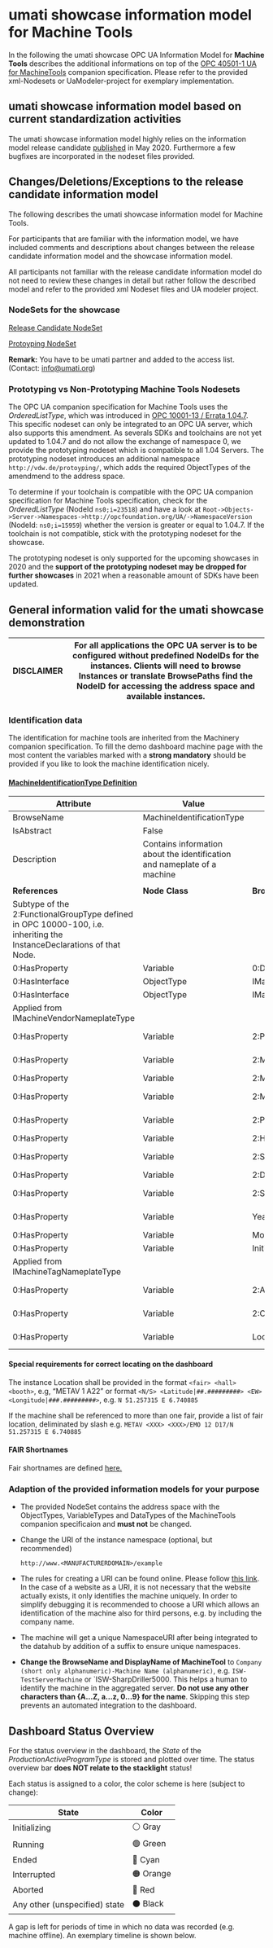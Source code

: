 # umati showcase information model for Machine Tools

In the following the umati showcase OPC UA Information Model for **Machine Tools** describes the additional informations on top of the [OPC 40501-1 UA for MachineTools](https://opcua.vdma.org/catalog-detail/-/catalog/3914) companion specification.
Please refer to the provided xml-Nodesets or UaModeler-project for exemplary implementation.

## umati showcase information model based on current standardization activities

The umati showcase information model highly relies on the information model release candidate [published](https://opcua.vdma.org/catalog-detail/-/catalog/3914) in May 2020.
Furthermore a few bugfixes are incorporated in the nodeset files provided.

## Changes/Deletions/Exceptions to the release candidate information model

The following describes the umati showcase information model for Machine Tools.

For participants that are familiar with the information model, we have included comments and descriptions about changes between the release candidate information model and the showcase information model.

All participants not familiar with the release candidate information model do not need to review these changes in detail but rather follow the described model and refer to the provided xml Nodeset files and UA modeler project.

### NodeSets for the showcase

[Release Candidate NodeSet](https://github.com/umati/MachineTool-Plugfest/tree/master/UaModelerProject)

[Protoyping NodeSet](https://github.com/umati/MachineTool-Plugfest/tree/master/UaModelerProtoyping)

**Remark:** You have to be umati partner and added to the access list. (Contact: [info@umati.org](mailto:info@umati.org))

### Prototyping vs Non-Prototyping Machine Tools Nodesets

The OPC UA companion specification for Machine Tools uses the *OrderedListType*, which was introduced in [OPC 10001-13 / Errata 1.04.7](https://opcfoundation.org/developer-tools/specifications-unified-architecture/specification-release-candidates-for-review/).
This specific nodeset can only be integrated to an OPC UA server, which also supports this amendment. As severals SDKs and toolchains are not yet updated to 1.04.7 and do not allow the exchange of namespace 0, we provide the prototyping nodeset which is compatible to all 1.04 Servers. The prototyping nodeset introduces an additional namespace `http://vdw.de/protoyping/`, which adds the required ObjectTypes of the amendmend to the address space.

To determine if your toolchain is compatible with the OPC UA companion specification for Machine Tools specification, check for the *OrderedListType* (NodeId `ns0;i=23518`) and have a look at `Root->Objects->Server->Namespaces->http://opcfoundation.org/UA/->NamespaceVersion` (NodeId: `ns0;i=15959`) whether the version is greater or equal to 1.04.7. If the toolchain is not compatible, stick with the prototyping nodeset for the showcase.

The prototyping nodeset is only supported for the upcoming showcases in 2020 and the **support of the prototyping nodeset may be dropped for further showcases** in 2021 when a reasonable amount of SDKs have been updated.

## General information valid for the umati showcase demonstration

| **DISCLAIMER** | For all applications the OPC UA server is to be configured without predefined NodeIDs for the instances. Clients will need to browse Instances or translate BrowsePaths find the NodeID for accessing the address space and available instances. |
| --- | --- |

### Identification data

The identification for machine tools are inherited from the Machinery companion specification.
To fill the demo dashboard machine page with the most content the variables marked with a **strong mandatory** should be provided if you like to look the machine identification nicely.

#### [**MachineIdentificationType Definition**](https://opcua.vdma.org/catalog-detail/-/catalog/3803)

| **Attribute** | **Value** |     |     |     |     |
| --- | --- | --- | --- | --- | --- |
| BrowseName | MachineIdentificationType |
| IsAbstract | False |
| Description | Contains information about the identification and nameplate of a machine |
|     |     |     |     |     |     |
| **References** | **Node Class** | **BrowseName** | **DataType** | **TypeDefinition** | **Other** |
| Subtype of the 2:FunctionalGroupType defined in OPC 10000-100, i.e. inheriting the InstanceDeclarations of that Node. |
| 0:HasProperty | Variable | 0:DefaultInstanceBrowseName | 0:QualifiedName | 0:PropertyType |     |
| 0:HasInterface | ObjectType | IMachineVendorNameplateType |
| 0:HasInterface | ObjectType | IMachineTagNameplateType |
| Applied from IMachineVendorNameplateType |     |     |     |     |     |
| 0:HasProperty | Variable | 2:ProductInstanceUri | 0:String | 0:PropertyType | M, RO |
| 0:HasProperty | Variable | 2:Manufacturer | 0:LocalizedText | 0:PropertyType | M, RO |
| 0:HasProperty | Variable | 2:ManufacturerUri | 0:String | 0:PropertyType | O, RO |
| 0:HasProperty | Variable | 2:Model | 0:LocalizedText | 0:PropertyType | **M**, RO |
| 0:HasProperty | Variable | 2:ProductCode | 0:String | 0:PropertyType | **M**, RO |
| 0:HasProperty | Variable | 2:HardwareRevision | 0:String | 0:PropertyType | O, RO |
| 0:HasProperty | Variable | 2:SoftwareRevision | 0:String | 0:PropertyType | **M**, RO |
| 0:HasProperty | Variable | 2:DeviceClass | 0:String | 0:PropertyType | O, RO |
| 0:HasProperty | Variable | 2:SerialNumber | 0:String | 0:PropertyType | M, RO |
| 0:HasProperty | Variable | YearOfConstruction | UInt16 | 0:PropertyType | **M**, RO |
| 0:HasProperty | Variable | MonthOfConstruction | Byte | 0:PropertyType | O, RO |
| 0:HasProperty | Variable | InitialOperationDate | DateTime | 0:PropertyType | O, RO |
| Applied from IMachineTagNameplateType |     |     |     |     |     |
| 0:HasProperty | Variable | 2:AssetId | 0:String | 0:PropertyType | O, RW |
| 0:HasProperty | Variable | 2:ComponentName | 0:LocalizedText | 0:PropertyType | O, RW |
| 0:HasProperty | Variable | Location | 0:String | 0:PropertyType | **M**, RW |

#### Special requirements for correct locating on the dashboard

The instance Location shall be provided in the format `<fair> <hall> <booth>`, e.g, “METAV 1 A22” or format `<N/S> <Latitude|##.#########> <EW> <Longitude|###.#########>`, e.g. `N 51.257315 E 6.740885`

If the machine shall be referenced to more than one fair, provide a list of fair location, deliminated by slash e.g. `METAV <XXX> <XXX>/EMO 12 D17/N 51.257315 E 6.740885`

#### FAIR Shortnames

Fair shortnames are defined [here.](Fairs.md)

### Adaption of the provided information models for your purpose

- The provided NodeSet contains the address space with the ObjectTypes, VariableTypes and DataTypes of the MachineTools companion specificaion and **must not** be changed.
- Change the URI of the instance namespace (optional, but recommended)

  `http://www.<MANUFACTURERDOMAIN>/example`

- The rules for creating a URI can be found online. Please follow [this link](https://en.wikipedia.org/wiki/Uniform_Resource_Identifier). In the case of a website as a URI, it is not necessary that the website actually exists, it only identifies the machine uniquely. In order to simplify debugging it is recommended to choose a URI which allows an identification of the machine also for third persons, e.g. by including the company name.

- The machine will get a unique NamespaceURI after being integrated to the datahub by addition of a suffix to ensure unique namespaces.

- **Change the BrowseName and DisplayName of MachineTool** to `Company (short only alphanumeric)-Machine Name (alphanumeric)`, e.g. `ISW-TestServerMachine` or `ISW-SharpDriller5000. This helps a human to identify the machine in the aggregated server. **Do not use any other characters than {A…Z, a…z, 0…9} for the name**. Skipping this step prevents an automated integration to the dashboard.

## Dashboard Status Overview

For the status overview in the dashboard, the *State* of the *ProductionActiveProgramType* is stored and plotted over time. The status overview bar **does NOT relate to the stacklight** status!

Each status is assigned to a color, the color scheme is here (subject to change):

| State | Color |
| --- | --- |
| Initializing | &#9898; Gray |
| Running | &#128994; Green |
| Ended | &#128309; Cyan |
| Interrupted | &#128992; Orange |
| Aborted | &#128308; Red |
| Any other (unspecified) state | &#9899; Black |

A gap is left for periods of time in which no data was recorded (e.g. machine offline). An exemplary timeline is shown below.
